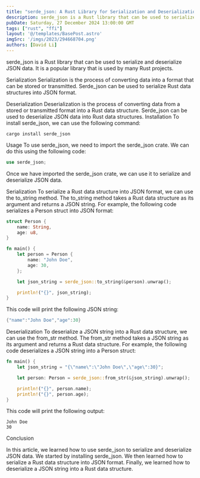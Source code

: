 ```yaml
---
title: "serde_json: A Rust Library for Serialization and Deserialization"
description: serde_json is a Rust library that can be used to serialize and deserialize JSON data. It is a popular library that is used by many Rust projects.
pubDate: Saturday, 27 December 2024 13:00:00 GMT
tags: ["rust", "ffi"]
layout: '@/templates/BasePost.astro'
imgSrc: '/imgs/2023/294668704.png'
authors: [David Li]
---
```



serde_json is a Rust library that can be used to serialize and deserialize JSON data. It is a popular library that is used by many Rust projects.

Serialization
Serialization is the process of converting data into a format that can be stored or transmitted. Serde_json can be used to serialize Rust data structures into JSON format.

Deserialization
Deserialization is the process of converting data from a stored or transmitted format into a Rust data structure. Serde_json can be used to deserialize JSON data into Rust data structures.
Installation
To install serde_json, we can use the following command:

```
cargo install serde_json
```

Usage
To use serde_json, we need to import the serde_json crate. We can do this using the following code:

```rust
use serde_json;
```

Once we have imported the serde_json crate, we can use it to serialize and deserialize JSON data.

Serialization
To serialize a Rust data structure into JSON format, we can use the to_string method. The to_string method takes a Rust data structure as its argument and returns a JSON string.
For example, the following code serializes a Person struct into JSON format:

```rust
struct Person {
    name: String,
    age: u8,
}

fn main() {
    let person = Person {
        name: "John Doe",
        age: 30,
    };

    let json_string = serde_json::to_string(&person).unwrap();

    println!("{}", json_string);
}
```

This code will print the following JSON string:

```rust
{"name":"John Doe","age":30}
```

Deserialization
To deserialize a JSON string into a Rust data structure, we can use the from_str method. The from_str method takes a JSON string as its argument and returns a Rust data structure.
For example, the following code deserializes a JSON string into a Person struct:
```rust
fn main() {
    let json_string = "{\"name\":\"John Doe\",\"age\":30}";

    let person: Person = serde_json::from_str(&json_string).unwrap();

    println!("{}", person.name);
    println!("{}", person.age);
}
```
This code will print the following output:
```
John Doe
30
```

Conclusion

In this article, we learned how to use serde_json to serialize and deserialize JSON data. We started by installing serde_json. We then learned how to serialize a Rust data structure into JSON format. Finally, we learned how to deserialize a JSON string into a Rust data structure.
